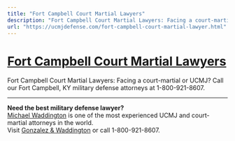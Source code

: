 ```yaml
---
title: "Fort Campbell Court Martial Lawyers"
description: "Fort Campbell Court Martial Lawyers: Facing a court-martial or UCMJ? Call our Fort Campbell, KY military defense attorneys at 1-800-921-8607."
url: "https://ucmjdefense.com/fort-campbell-court-martial-lawyer.html"
---
```


# [Fort Campbell Court Martial Lawyers](https://ucmjdefense.com/fort-campbell-court-martial-lawyer.html)

Fort Campbell Court Martial Lawyers: Facing a court-martial or UCMJ? Call our Fort Campbell, KY military defense attorneys at 1-800-921-8607.

---

**Need the best military defense lawyer?**  
[Michael Waddington](https://ucmjdefense.com/attorneys/michael-stewart-waddington-partner.html) is one of the most experienced UCMJ and court-martial attorneys in the world.  
Visit [Gonzalez & Waddington](https://ucmjdefense.com) or call 1-800-921-8607.
